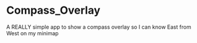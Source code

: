 # Compass_Overlay
A REALLY simple app to show a compass overlay so I can know East from West on my minimap
